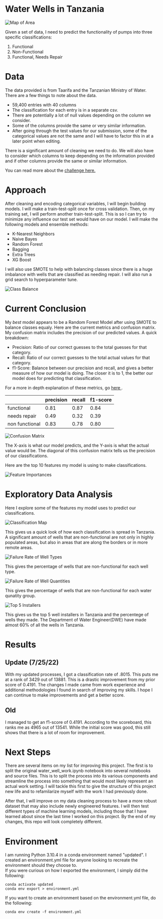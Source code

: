 # Water Wells in Tanzania
![Map of Area](./Images/map.png)

Given a set of data, I need to predict the functionality of pumps into three 
specific classifications:
1. Functional
2. Non-Functional
3. Functional, Needs Repair

# Data
The data provided is from Taarifa and the Tanzanian Ministry of Water. There are
a few things to note about the data.
* 59,400 entries with 40 columns
* The classification for each entry is in a separate csv.
* There are potentially a lot of null values depending on the column we consider.
* Some of the columns provide the same or very similar information.
* After going through the test values for our submission, some of the categorical
  values are not the same and I will have to factor this in at a later point when
  editing.

There is a significant amount of cleaning we need to do. We will also have to
consider which columns to keep depending on the information provided and if
other columns provide the same or similar information.

You can read more about the 
<a href='https://www.drivendata.org/competitions/7/pump-it-up-data-mining-the-water-table/'>
challenge here.
</a>

# Approach
After cleaning and encoding categorical variables, I will begin building models.
I will make a train-test-split once for cross validation. Then, on my training
set, I will perform another train-test-split. This is so I can try to minimize
any influence our test set would have on our model.
I will make the following models and ensemble methods:
* K-Nearest Neighbors
* Naive Bayes
* Random Forest
* Bagging
* Extra Trees
* XG Boost

I will also use SMOTE to help with balancing classes since there is a huge
imbalance with wells that are classified as needing repair. I will also run
a grid search to hyperparameter tune.

![Class Balance](./Images/class_size.png)

# Current Conclusion
My *best* model appears to be a Random Forest Model after using SMOTE to balance
classes equaly. Here are the current metrics and confusion matrix. My confusion 
matrix includes the precision of our predicted values. A quick breakdown:
* Precision:
  Ratio of our correct guesses to the total guesses for that category.
* Recall:
  Ratio of our correct guesses to the total actual values for that category.
* f1-Score:
  Balance between our precision and recall, and gives a better measure
  of how our model is doing. The closer it is to 1, the better our model does 
  for predicting that classification.
  
For a more in depth explanation of these metrics, go 
<a href='https://blog.exsilio.com/all/accuracy-precision-recall-f1-score-interpretation-of-performance-measures/'>
    here
</a>.


|                | precision | recall | f1-score |
|----------------|-----------|--------|----------|
| functional     | 0.81      | 0.87   | 0.84     |
| needs repair   | 0.49      | 0.32   | 0.39     |
| non functional | 0.83      | 0.78   | 0.80     |

![Confusion Matrix](./Images/iamconfusion.png)

The X-axis is what our model predicts, and the Y-axis is what the actual value
would be. The diagonal of this confusion matrix tells us the precision of our
classifications.

Here are the top 10 features my model is using to make classifications.

![Feature Importances](./Images/importances.png)

# Exploratory Data Analysis
Here I explore some of the features my model uses to predict our classifications.

![Classification Map](./Images/map_of_wells.png)

This gives us a quick look of how each classification is spread in Tanzania.
A significant amount of wells that are non-functional are not only in highly
populated areas, but also in areas that are along the borders or in more remote
areas.

![Failure Rate of Well Types](./Images/failurerate.png)

This gives the percentage of wells that are non-functional for each well type.

![Failure Rate of Well Quantities](./Images/quantity.png)

This gives the percentage of wells that are non-functional for each water qunatity
group.

![Top 5 Installers](./Images/func_installer.png)

This gives us the top 5 well installers in Tanzania and the percentege of wells
they made. The Department of Water Engineer(DWE) have made almost 60% of all the
wells in Tanzania.

# Results

## Update (7/25/22)
With my updated processes, I got a classification rate of .8015. This 
puts me at a rank of 3429 out of 13881. This is a drastic improvement from my
prior score of 0.4191. The changes I made came from work experience and additional
methodologies I found in search of improving my skills. I hope I can continue to
make improvements and get a better score.

## Old
I managed to get an f1-score of 0.4191. According to the scoreboard, this ranks 
me as 4965 out of 13541. While the initial score was good, this still shows that 
there is a lot of room for improvement.

# Next Steps
There are several items on my list for improving this project. The first is to 
split the original water_well_work.ipynb notebook into several notebooks and 
source files. This is to split the process into its various components and 
streamline the process into something that would most likely represent an
actual work setting. I will tackle this first to give the structure of this
project new life and to refamilarize myself with the work I had previously done.

After that, I will improve on my data cleaning process to have a more robust 
dataset that may also include newly engineered features. I will then test
different types of machine learning models, including those that I have
learned about since the last time I worked on this project. By the end of my
changes, this repo will look completely different.

# Environment
I am running Python 3.10.4 in a conda environment named "updated". 
I created an environment.yml file for anyone looking to recreate the 
environment should they choose to. <br>
If you were curious on how I exported the environment, I simply did the following:
```
conda activate updated
conda env export > environment.yml
```
If you want to create an environment based on the environment.yml file, do the following:

```
conda env create -f environment.yml
```
</br>